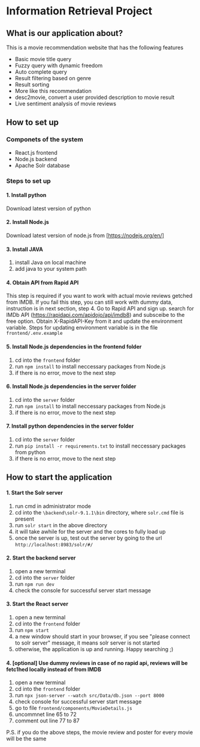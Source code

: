 # Information Retrieval Project
## What is our application about?
This is a movie recommendation website that has the following features
- Basic movie title query
- Fuzzy query with dynamic freedom
- Auto complete query
- Result filtering based on genre
- Result sorting
- More like this recommendation
- desc2movie, convert a user provided description to movie result
- Live sentiment analysis of movie reviews

## How to set up

### Componets of the system
- React.js frontend
- Node.js backend 
- Apache Solr database

### Steps to set up

#### 1. Install python
Download latest version of python

#### 2. Install Node.js
Download latest version of node.js from [https://nodejs.org/en/]

#### 3. Install JAVA
1. install Java on local machine
2. add java to your system path

#### 4. Obtain API from Rapid API
This step is required if you want to work with actual movie reviews getched from IMDB. If you fail this step, you can still work with dummy data, instruction is in next section, step 4. Go to Rapid API and sign up. search for IMDb API (https://rapidapi.com/apidojo/api/imdb8) and subsceibe to the free option. Obtain X-RapidAPI-Key from it and update the environment variable. Steps for updating environment variable is in the file `frontend/.env.example`

#### 5. Install Node.js dependencies in the frontend folder
1. cd into the `frontend` folder
2. run `npm install` to install neccessary packages from Node.js
3. if there is no error, move to the next step

#### 6. Install Node.js dependencies in the server folder
1. cd into the `server` folder
2. run `npm install` to install neccessary packages from Node.js
3. if there is no error, move to the next step

#### 7. Install python dependencies in the server folder
1. cd into the `server` folder
2. run `pip install -r requirements.txt` to install neccessary packages from python
3. if there is no error, move to the next step

## How to start the application

#### 1. Start the Solr server
1. run cmd in administrator mode
2. cd into the `\backend\solr-9.1.1\bin` directory, where `solr.cmd` file is present
3. run `solr start` in the above directory
4. it will take awhile for the server and the cores to fully load up
5. once the server is up, test out the server by going to the url `http://localhost:8983/solr/#/`

#### 2. Start the backend server
1. open a new terminal
2. cd into the `server` folder
3. run `npm run dev`
4. check the console for successful server start message

#### 3. Start the React server
1. open a new terminal
2. cd into the `frontend` folder
3. run `npm start`
4. a new window should start in your browser, if you see "please connect to solr server" message, it means solr server is not started 
5. otherwise, the application is up and running. Happy searching ;)

#### 4. [optional] Use dummy reviews in case of no rapid api, reviews will be fetc1hed locally instead of from IMDB
1. open a new terminal
2. cd into the `frontend` folder
3. run `npx json-server --watch src/Data/db.json --port 8000`
4. check console for successful server start message
5. go to file `frontend/components/MovieDetails.js`
6. uncommnet line 65 to 72
7. comment out line 77 to 87

P.S. if you do the above steps, the movie review and poster for every movie will be the same
